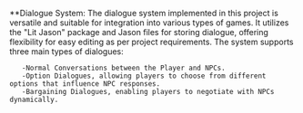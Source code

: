 **Dialogue System:
  The dialogue system implemented in this project is versatile and suitable for integration into various types of games. It utilizes the "Lit Jason" package and Jason files for storing dialogue, offering flexibility for easy editing as per project requirements. The system supports three main types of dialogues:

       -Normal Conversations between the Player and NPCs.
       -Option Dialogues, allowing players to choose from different options that influence NPC responses.
       -Bargaining Dialogues, enabling players to negotiate with NPCs dynamically.

